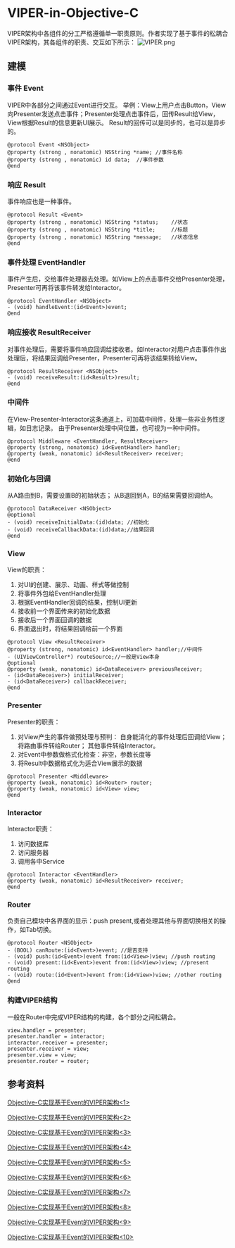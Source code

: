 # VIPER-in-Objective-C
VIPER架构中各组件的分工严格遵循单一职责原则。作者实现了基于事件的松耦合VIPER架构，其各组件的职责、交互如下所示：
![VIPER.png](https://upload-images.jianshu.io/upload_images/21549447-c54e517aad6fe10a.png?imageMogr2/auto-orient/strip%7CimageView2/2/w/1240)

## 建模
### 事件 Event
VIPER中各部分之间通过Event进行交互。
举例：View上用户点击Button，View向Presenter发送点击事件；Presenter处理点击事件后，回传Result给View，View根据Result的信息更新UI展示。
Result的回传可以是同步的，也可以是异步的。
``` Objective C
@protocol Event <NSObject>
@property (strong , nonatomic) NSString *name; //事件名称
@property (strong , nonatomic) id data;  //事件参数
@end
```
### 响应 Result
事件响应也是一种事件。
``` Objective C
@protocol Result <Event>
@property (strong , nonatomic) NSString *status;    //状态
@property (strong , nonatomic) NSString *title;     //标题
@property (strong , nonatomic) NSString *message;   //状态信息
@end
```
### 事件处理 EventHandler
事件产生后，交给事件处理器去处理。如View上的点击事件交给Presenter处理，Presenter可再将该事件转发给Interactor。
``` Objective C
@protocol EventHandler <NSObject>
- (void) handleEvent:(id<Event>)event;
@end
```
### 响应接收 ResultReceiver
对事件处理后，需要将事件响应回调给接收者。如Interactor对用户点击事件作出处理后，将结果回调给Presenter，Presenter可再将该结果转给View。
``` Objective C
@protocol ResultReceiver <NSObject>
- (void) receiveResult:(id<Result>)result;
@end
```
### 中间件
在View-Presenter-Interactor这条通道上，可加载中间件，处理一些非业务性逻辑，如日志记录。
由于Presenter处理中间位置，也可视为一种中间件。
``` Objective C
@protocol Middleware <EventHandler, ResultReceiver>
@property (strong, nonatomic) id<EventHandler> handler;
@property (weak, nonatomic) id<ResultReceiver> receiver;
@end
```
### 初始化与回调
从A路由到B，需要设置B的初始状态；
从B退回到A，B的结果需要回调给A。
``` Objective C
@protocol DataReceiver <NSObject>
@optional
- (void) receiveInitialData:(id)data; //初始化
- (void) receiveCallbackData:(id)data;//结果回调
@end
```
### View
View的职责：
1. 对UI的创建、展示、动画、样式等做控制
2. 将事件外包给EventHandler处理
3. 根据EventHandler回调的结果，控制UI更新
4. 接收前一个界面传来的初始化数据
5. 接收后一个界面回调的数据
5. 界面退出时，将结果回调给前一个界面
``` Objective C
@protocol View <ResultReceiver>
@property (strong, nonatomic) id<EventHandler> handler;//中间件
- (UIViewController*) routeSource;//一般是View本身
@optional
@property (weak, nonatomic) id<DataReceiver> previousReceiver;
- (id<DataReceiver>) initialReceiver;
- (id<DataReceiver>) callbackReceiver;
@end
```
### Presenter
Presenter的职责：
1. 对View产生的事件做预处理与预判：
	自身能消化的事件处理后回调给View；
	将路由事件转给Router；
	其他事件转给Interactor。
2. 对Event中参数做格式化检查：非空，参数长度等
3. 将Result中数据格式化为适合View展示的数据
``` Objective C
@protocol Presenter <Middleware>
@property (weak, nonatomic) id<Router> router;
@property (weak, nonatomic) id<View> view;
@end
```
### Interactor
Interactor职责：
1. 访问数据库
2. 访问服务器
3. 调用各中Service
``` Objective C
@protocol Interactor <EventHandler>
@property (weak, nonatomic) id<ResultReceiver> receiver;
@end
```
### Router
负责自己模块中各界面的显示：push present,或者处理其他与界面切换相关的操作，如Tab切换。
``` Objective C
@protocol Router <NSObject>
- (BOOL) canRoute:(id<Event>)event; //是否支持
- (void) push:(id<Event>)event from:(id<View>)view; //push routing
- (void) present:(id<Event>)event from:(id<View>)view; //present routing
- (void) route:(id<Event>)event from:(id<View>)view; //other routing
@end
```
### 构建VIPER结构
一般在Router中完成VIPER结构的构建，各个部分之间松耦合。
``` Objective C
view.handler = presenter;
presenter.handler = interactor;
interactor.receiver = presenter;
presenter.receiver = view;
presenter.view = view;
presenter.router = router;
```
## 参考资料
[Objective-C实现基于Event的VIPER架构<1>](https://www.jianshu.com/p/c9993713730d)

[Objective-C实现基于Event的VIPER架构<2>](https://www.jianshu.com/p/f44ca94586b4)

[Objective-C实现基于Event的VIPER架构<3>](https://www.jianshu.com/p/726d615fb94b)

[Objective-C实现基于Event的VIPER架构<4>](https://www.jianshu.com/p/ab74989fc903)

[Objective-C实现基于Event的VIPER架构<5>](https://www.jianshu.com/writer#/notebooks/43173191/notes/61973210)

[Objective-C实现基于Event的VIPER架构<6>](https://www.jianshu.com/writer#/notebooks/43173191/notes/61976343)

[Objective-C实现基于Event的VIPER架构<7>](https://www.jianshu.com/writer#/notebooks/43173191/notes/61976387)

[Objective-C实现基于Event的VIPER架构<8>](https://www.jianshu.com/writer#/notebooks/43173191/notes/62164075)

[Objective-C实现基于Event的VIPER架构<9>](https://www.jianshu.com/writer#/notebooks/43173191/notes/62742387)

[Objective-C实现基于Event的VIPER架构<10>](https://www.jianshu.com/writer#/notebooks/43173191/notes/62764636)

